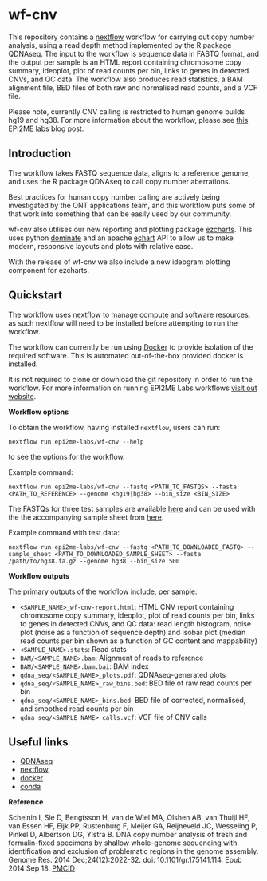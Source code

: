 # wf-cnv

This repository contains a [nextflow](https://www.nextflow.io/) workflow for carrying out copy number analysis, using a read depth method implemented by the R package QDNAseq. The input to the workflow is sequence data in FASTQ format, and the output per sample is an HTML report containing chromosome copy summary, ideoplot, plot of read counts per bin, links to genes in detected CNVs, and QC data. The workflow also produces read statistics, a BAM alignment file, BED files of both raw and normalised read counts, and a VCF file.

Please note, currently CNV calling is restricted to human genome builds hg19 and hg38. For more information about the workflow, please see [this](https://labs.epi2me.io/copy-number-calling/) EPI2ME labs blog post.
## Introduction

The workflow takes FASTQ sequence data, aligns to a reference genome, and uses the R package QDNAseq to call copy number aberrations.

Best practices for human copy number calling are actively being investigated by the ONT applications team, and this workflow puts some of that work into something that can be easily used by our community.

wf-cnv also utilises our new reporting and plotting package [ezcharts](https://github.com/epi2me-labs/ezcharts). This uses python [dominate](https://github.com/Knio/dominate) and an apache [echart](https://echarts.apache.org/en/index.html) API to allow us to make modern, responsive layouts and plots with relative ease.

With the release of wf-cnv we also include a new ideogram plotting component for ezcharts.
## Quickstart

The workflow uses [nextflow](https://www.nextflow.io/) to manage compute and
software resources, as such nextflow will need to be installed before attempting
to run the workflow.

The workflow can currently be run using [Docker](https://www.docker.com/products/docker-desktop) to provide isolation of
the required software. This is automated out-of-the-box provided docker is installed.

It is not required to clone or download the git repository in order to run the workflow.
For more information on running EPI2ME Labs workflows [visit out website](https://labs.epi2me.io/wfindex).

**Workflow options**

To obtain the workflow, having installed `nextflow`, users can run:

```
nextflow run epi2me-labs/wf-cnv --help
```

to see the options for the workflow.

Example command:

```
nextflow run epi2me-labs/wf-cnv --fastq <PATH_TO_FASTQS> --fasta <PATH_TO_REFERENCE> --genome <hg19|hg38> --bin_size <BIN_SIZE>
```

The FASTQs for three test samples are available [here](https://github.com/epi2me-labs/wf-cnv/tree/master/test_data/fastq) and can be used with the the accompanying sample sheet from [here](https://github.com/epi2me-labs/wf-cnv/blob/master/test_data/sample_sheet.csv).

Example command with test data:

```
nextflow run epi2me-labs/wf-cnv --fastq <PATH_TO_DOWNLOADED_FASTQ> --sample_sheet <PATH_TO_DOWNLOADED_SAMPLE_SHEET> --fasta /path/to/hg38.fa.gz --genome hg38 --bin_size 500
```

**Workflow outputs**

The primary outputs of the workflow include, per sample:

* `<SAMPLE_NAME>_wf-cnv-report.html`: HTML CNV report containing chromosome copy summary, ideoplot, plot of read counts per bin, links to genes in detected CNVs, and QC data: read length histogram, noise plot (noise as a function of sequence depth) and isobar plot (median read counts per bin shown as a function of GC content and mappability)
* `<SAMPLE_NAME>.stats`: Read stats
* `BAM/<SAMPLE_NAME>.bam`: Alignment of reads to reference
* `BAM/<SAMPLE_NAME>.bam.bai`: BAM index
* `qdna_seq/<SAMPLE_NAME>_plots.pdf`: QDNAseq-generated plots
* `qdna_seq/<SAMPLE_NAME>_raw_bins.bed`: BED file of raw read counts per bin
* `qdna_seq/<SAMPLE_NAME>_bins.bed`: BED file of corrected, normalised, and smoothed read counts per bin
* `qdna_seq/<SAMPLE_NAME>_calls.vcf`: VCF file of CNV calls
## Useful links


* [QDNAseq](https://bioconductor.org/packages/release/bioc/html/QDNAseq.html)
* [nextflow](https://www.nextflow.io/)
* [docker](https://www.docker.com/products/docker-desktop)
* [conda](https://docs.conda.io/en/latest/miniconda.html)

**Reference**

Scheinin I, Sie D, Bengtsson H, van de Wiel MA, Olshen AB, van Thuijl HF, van Essen HF, Eijk PP, Rustenburg F, Meijer GA, Reijneveld JC, Wesseling P, Pinkel D, Albertson DG, Ylstra B. DNA copy number analysis of fresh and formalin-fixed specimens by shallow whole-genome sequencing with identification and exclusion of problematic regions in the genome assembly. Genome Res. 2014 Dec;24(12):2022-32. doi: 10.1101/gr.175141.114. Epub 2014 Sep 18. [PMCID](https://www.ncbi.nlm.nih.gov/pmc/articles/PMC4248318/)

